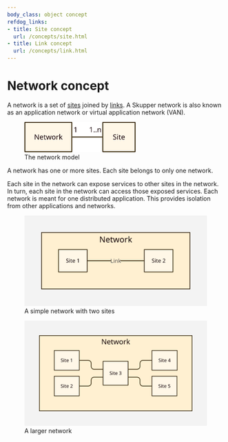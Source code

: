 ```yaml
---
body_class: object concept
refdog_links:
- title: Site concept
  url: /concepts/site.html
- title: Link concept
  url: /concepts/link.html
---
```


# Network concept

A network is a set of [sites](site.html) joined by
[links](link.html). A Skupper network is also known as an
application network or virtual application network (VAN).

<figure>
  <img src="images/network-model.svg" style="max-height: 5em;"/>
  <figcaption>The network model</figcaption>
</figure>

A network has one or more sites.  Each site belongs to only one
network.

Each site in the network can expose services to other sites in the
network. In turn, each site in the network can access those exposed
services.  Each network is meant for one distributed application.
This provides isolation from other applications and networks.

<figure>
  <img src="images/network-1.svg"/>
  <figcaption>A simple network with two sites</figcaption>
</figure>

<figure>
  <img src="images/network-2.svg"/>
  <figcaption>A larger network</figcaption>
</figure>
